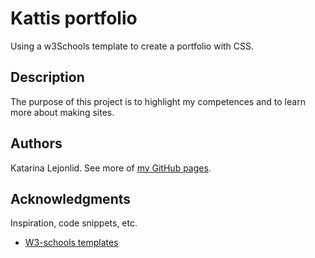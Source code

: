 # Kattis portfolio
Using a w3Schools template to create a portfolio with CSS.

## Description

The purpose of this project is to highlight my competences and to learn more about making sites.


## Authors

Katarina Lejonlid. See more of [my GitHub pages](https://kattisa.github.io/).



## Acknowledgments

Inspiration, code snippets, etc.
* [W3-schools templates](https://www.w3schools.com/howto/howto_website_create_portfolio.asp)

